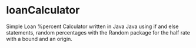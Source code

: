 # loanCalculator
Simple Loan %percent Calculator written in Java
Java using if and else statements, random percentages with the Random package for the half rate with a bound and an origin.

